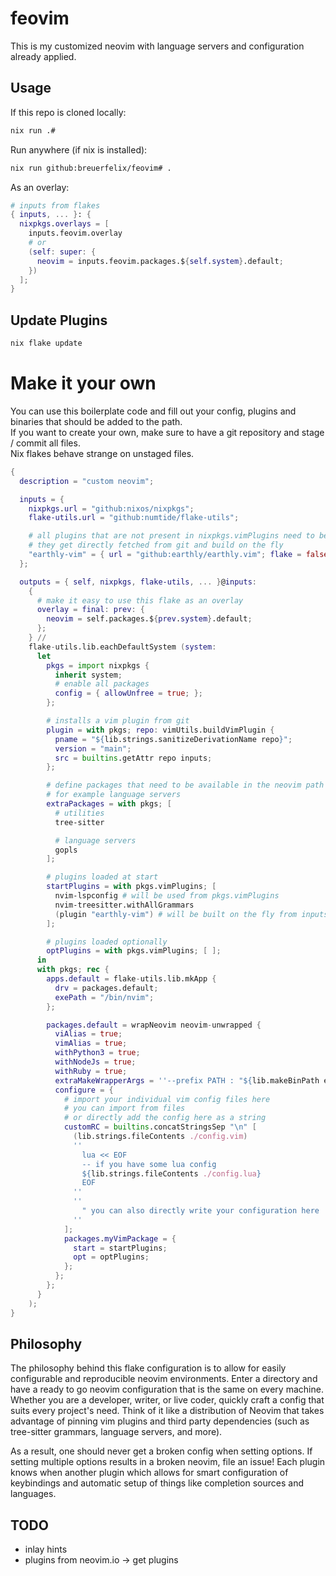 # feovim

This is my customized neovim with language servers and configuration already applied.

## Usage

If this repo is cloned locally:
```bash
nix run .#
```

Run anywhere (if nix is installed):
```bash
nix run github:breuerfelix/feovim# .
```

As an overlay:
```nix
# inputs from flakes
{ inputs, ... }: {
  nixpkgs.overlays = [
    inputs.feovim.overlay
    # or
    (self: super: {
      neovim = inputs.feovim.packages.${self.system}.default;
    })
  ];
}
```

## Update Plugins

```bash
nix flake update
```

# Make it your own

You can use this boilerplate code and fill out your config, plugins and binaries that should be added to the path.  
If you want to create your own, make sure to have a git repository and stage / commit all files.  
Nix flakes behave strange on unstaged files.

```nix
{
  description = "custom neovim";

  inputs = {
    nixpkgs.url = "github:nixos/nixpkgs";
    flake-utils.url = "github:numtide/flake-utils";

    # all plugins that are not present in nixpkgs.vimPlugins need to be added here
    # they get directly fetched from git and build on the fly
    "earthly-vim" = { url = "github:earthly/earthly.vim"; flake = false; };
  };

  outputs = { self, nixpkgs, flake-utils, ... }@inputs:
    {
      # make it easy to use this flake as an overlay
      overlay = final: prev: {
        neovim = self.packages.${prev.system}.default;
      };
    } //
    flake-utils.lib.eachDefaultSystem (system:
      let
        pkgs = import nixpkgs {
          inherit system;
          # enable all packages
          config = { allowUnfree = true; };
        };

        # installs a vim plugin from git
        plugin = with pkgs; repo: vimUtils.buildVimPlugin {
          pname = "${lib.strings.sanitizeDerivationName repo}";
          version = "main";
          src = builtins.getAttr repo inputs;
        };

        # define packages that need to be available in the neovim path
        # for example language servers
        extraPackages = with pkgs; [
          # utilities
          tree-sitter

          # language servers
          gopls
        ];

        # plugins loaded at start
        startPlugins = with pkgs.vimPlugins; [
          nvim-lspconfig # will be used from pkgs.vimPlugins
          nvim-treesitter.withAllGrammars
          (plugin "earthly-vim") # will be built on the fly from inputs
        ];

        # plugins loaded optionally
        optPlugins = with pkgs.vimPlugins; [ ];
      in
      with pkgs; rec {
        apps.default = flake-utils.lib.mkApp {
          drv = packages.default;
          exePath = "/bin/nvim";
        };

        packages.default = wrapNeovim neovim-unwrapped {
          viAlias = true;
          vimAlias = true;
          withPython3 = true;
          withNodeJs = true;
          withRuby = true;
          extraMakeWrapperArgs = ''--prefix PATH : "${lib.makeBinPath extraPackages}"'';
          configure = {
            # import your individual vim config files here
            # you can import from files
            # or directly add the config here as a string
            customRC = builtins.concatStringsSep "\n" [
              (lib.strings.fileContents ./config.vim)
              ''
                lua << EOF
                -- if you have some lua config
                ${lib.strings.fileContents ./config.lua}
                EOF
              ''
              ''
                " you can also directly write your configuration here
              ''
            ];
            packages.myVimPackage = {
              start = startPlugins;
              opt = optPlugins;
            };
          };
        };
      }
    );
}
```

## Philosophy

The philosophy behind this flake configuration is to allow for easily configurable and reproducible neovim environments. Enter a directory and have a ready to go neovim configuration that is the same on every machine. Whether you are a developer, writer, or live coder, quickly craft a config that suits every project's need. Think of it like a distribution of Neovim that takes advantage of pinning vim plugins and third party dependencies (such as tree-sitter grammars, language servers, and more).

As a result, one should never get a broken config when setting options. If setting multiple options results in a broken neovim, file an issue! Each plugin knows when another plugin which allows for smart configuration of keybindings and automatic setup of things like completion sources and languages.

## TODO

- inlay hints
- plugins from neovim.io -> get plugins

